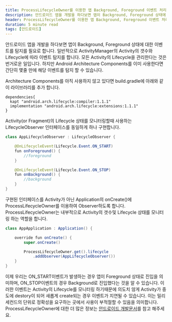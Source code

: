 ```yaml
---
title: ProcessLifecycleOwner를 이용한 앱 Background, Foreground 이벤트 처리
description: 안드로이드 앱을 개발을 하다보면 앱이 Background, Foreground 상태에 대한 이벤트를 탐지를 필요로 합니다. 일반적으로 ActivityManager의 Activity의 갯수와 Lifecycle에 따라 이벤트 탐지를 합니다. 모든 Activity의 Lifecycle을 관리한다는 것은 번거로운 일입니다. 하지만 Android Architecture Components를 이미 사용한다면 간단히 몇줄 만에 해당 이벤트를 탐지 할 수 있습니다.
header: ProcessLifecycleOwner를 이용한 앱 Background, Foreground 이벤트 처리
duration: 5 minute read
tags: [안드로이드]
---
```


안드로이드 앱을 개발을 하다보면 앱이 Background, Foreground 상태에 대한 이벤트를 탐지를 필요로 합니다. 일반적으로 ActivityManager의 Activity의 갯수와 Lifecycle에 따라 이벤트 탐지를 합니다. 모든 Activity의 Lifecycle을 관리한다는 것은 번거로운 일입니다. 하지만 Android Architecture Components를 이미 사용한다면 간단히 몇줄 만에 해당 이벤트를 탐지 할 수 있습니다.

Architecture Components를 아직 사용하지 않고 있다면 build.gradle에 아래와 같이 라이브러리를 추가 합니다.

```
dependencies{
  kapt "android.arch.lifecycle:compiler:1.1.1"
  implementation "android.arch.lifecycle:extensions:1.1.1"
}
```

Activity(or Fragment)의 Lifecycle 상태를 모니터링할때 사용하는 LifecycleObserver 인터페이스를 동일하게 하나 구현합니다.

```java
class AppLifecycleObserver : LifecycleObserver {

    @OnLifecycleEvent(Lifecycle.Event.ON_START)
    fun onForeground() {
        //foreground
    }

    @OnLifecycleEvent(Lifecycle.Event.ON_STOP)
    fun onBackground() {
        //background
    }
}
```

구현된 인터페이스를 Activity가 아닌 Application의 onCreate()에 ProcessLifecycleOwner를 이용하여 Observer하도록 합니다. ProcessLifecycleOwner는 내부적으로 Activity의 갯수및 Lifecycle 상태를 모니터링 하는 역할을 합니다.

```java
class AppApplication : Application() {

    override fun onCreate() {
        super.onCreate()

        ProcessLifecycleOwner.get().lifecycle
            .addObserver(AppLifecycleObserver())
    }
}
```

이제 우리는 ON_START이벤트가 발생하는 경우 앱이 Foreground 상태로 진입을 의미하며, ON_STOP이벤트의 경우 Background로 진입했다는 것을 알 수 있습니다. 이러한 이벤트는 Activity의 Lifecycle를 모니터링 하기때문에 의도치 않게 Activity가 중도에 destory이 되어 새롭게 create되는 경우 이벤트가 지연될 수 있습니다. 이는 밀리세컨드의 단위로 정확성을 요구하는 곳에서 사용이 부적절할 수 있음을 의미합니다.
ProcessLifecycleOwner에 대한 더 많은 정보는 [안드로이드 개발문서](https://developer.android.com/reference/android/arch/lifecycle/ProcessLifecycleOwner)를 참고 해주세요.